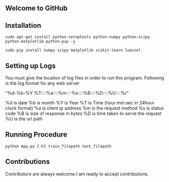 ## Welcome to GitHub


## Installation

`sudo apt-get install python-setuptools python-numpy python-scipy python-matplotlib python-pip -y`
 
`sudo pip install numpy scipy matplotlib scikit-learn luminol`

## Setting up Logs

You must give the location of log files in order to run this program. Following is the log format for any web server

"%d-%b-%Y %T::::%a::::%m::::%s::::%B::::%D::::%U::::%r"

%d is date
%b is month
%Y is Year
%T is Time (hour:min:sec in 24hour clock format)
%a is client ip address
%m is the request method
%s is status code
%B is size of response in bytes
%D is time taken to serve the request
%U is the url path

## Running Procedure

`python App.py [-h] train_filepath test_filepath`

## Contributions

Contributors are always welcome.I am ready to accept contributions.
